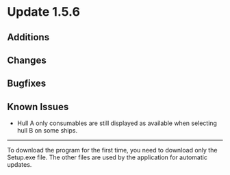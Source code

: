 # Update 1.5.6

## Additions


## Changes


## Bugfixes


## Known Issues
- Hull A only consumables are still displayed as available when selecting hull B on some ships.
___
To download the program for the first time, you need to download only the Setup.exe file. The other files are used by
the application for automatic updates.
